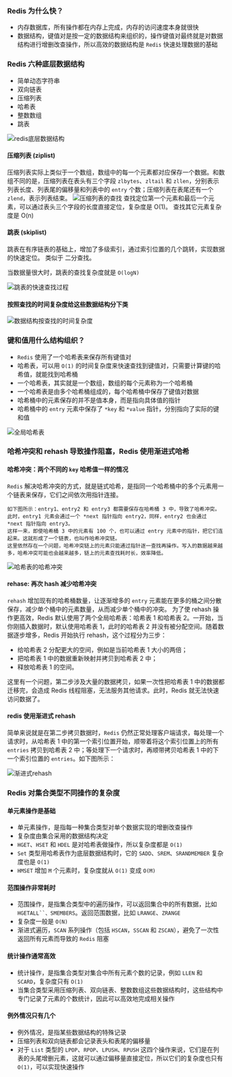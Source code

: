 ### Redis 为什么快？
- 内存数据库，所有操作都在内存上完成，内存的访问速度本身就很快
- 数据结构，键值对是按一定的数据结构来组织的，操作键值对最终就是对数据结构进行增删改查操作，所以高效的数据结构是 `Redis` 快速处理数据的基础

### Redis 六种底层数据结构
- 简单动态字符串
- 双向链表
- 压缩列表
- 哈希表
- 整数数组
- 跳表 

![redis底层数据结构](../../Picture/redis底层数据结构.jpeg)

#### 压缩列表 (ziplist)

压缩列表实际上类似于一个数组，数组中的每一个元素都对应保存一个数据。和数组不同的是，压缩列表在表头有三个字段 `zlbytes`、`zltail` 和 `zllen`，分别表示列表长度、列表尾的偏移量和列表中的 `entry` 个数；压缩列表在表尾还有一个 `zlend`，表示列表结束。
![压缩列表的查找](../../Picture/压缩列表的查找.jpeg)
查找定位第一个元素和最后一个元素，可以通过表头三个字段的长度直接定位，复杂度是 O(1)。
查找其它元素复杂度是 O(n)

#### 跳表 (skiplist)

跳表在有序链表的基础上，增加了多级索引，通过索引位置的几个跳转，实现数据的快速定位。 类似于 二分查找。

当数据量很大时，跳表的查找复杂度就是 `O(logN)`

![跳表的快速查找过程](../../Picture/跳表的快速查找过程.jpeg)

#### 按照查找的时间复杂度给这些数据结构分下类
![数据结构按查找的时间复杂度](../../Picture/数据结构按查找的时间复杂度.jpeg)
### 键和值用什么结构组织？
- `Redis` 使用了一个哈希表来保存所有键值对
- 哈希表，可以用 `O(1)` 的时间复杂度来快速查找到键值对，只需要计算键的哈希值，就能找到哈希桶
- 一个哈希表，其实就是一个数组，数组的每个元素称为一个哈希桶
- 一个哈希表是由多个哈希桶组成的，每个哈希桶中保存了键值对数据
- 哈希桶中的元素保存的并不是值本身，而是指向具体值的指针
- 哈希桶中的 `entry` 元素中保存了 `*key` 和 `*value` 指针，分别指向了实际的键和值

![全局哈希表](../../Picture/全局哈希表.jpeg)
### 哈希冲突和 rehash 导致操作阻塞，Redis 使用渐进式哈希

#### 哈希冲突：两个不同的 `key` 哈希值一样的情况
`Redis` 解决哈希冲突的方式，就是链式哈希，是指同一个哈希桶中的多个元素用一个链表来保存，它们之间依次用指针连接。

    如下图所示：entry1、entry2 和 entry3 都需要保存在哈希桶 3 中，导致了哈希冲突。
    此时，entry1 元素会通过一个 *next 指针指向 entry2，同样，entry2 也会通过 *next 指针指向 entry3。
    这样一来，即使哈希桶 3 中的元素有 100 个，也可以通过 entry 元素中的指针，把它们连起来。这就形成了一个链表，也叫作哈希冲突链。
    这里依然存在一个问题，哈希冲突链上的元素只能通过指针逐一查找再操作。写入的数据越来越多，哈希冲突可能也会越来越多，链上的元素查找耗时长，效率降低。
![哈希表的哈希冲突](../../Picture/哈希表的哈希冲突.jpeg)

#### rehase: 再次 hash 减少哈希冲突

`rehash` 增加现有的哈希桶数量，让逐渐增多的 `entry` 元素能在更多的桶之间分散保存，减少单个桶中的元素数量，从而减少单个桶中的冲突。
为了使 rehash 操作更高效，Redis 默认使用了两个全局哈希表：哈希表 1 和哈希表 2。一开始，当你刚插入数据时，默认使用哈希表 1，此时的哈希表 2 并没有被分配空间。随着数据逐步增多，Redis 开始执行 rehash，这个过程分为三步：
- 给哈希表 2 分配更大的空间，例如是当前哈希表 1 大小的两倍；
- 把哈希表 1 中的数据重新映射并拷贝到哈希表 2 中；
- 释放哈希表 1 的空间。

这里有一个问题，第二步涉及大量的数据拷贝，如果一次性把哈希表 1 中的数据都迁移完，会造成 Redis 线程阻塞，无法服务其他请求。此时，Redis 就无法快速访问数据了。

#### redis 使用渐进式 rehash

简单来说就是在第二步拷贝数据时，`Redis` 仍然正常处理客户端请求，每处理一个请求时，从哈希表 1 中的第一个索引位置开始，顺带着将这个索引位置上的所有 `entries` 拷贝到哈希表 2 中；等处理下一个请求时，再顺带拷贝哈希表 1 中的下一个索引位置的 `entries`。如下图所示：

![渐进式rehash](../../Picture/渐进式rehash.jpeg)


### Redis 对集合类型不同操作的复杂度

#### 单元素操作是基础
- 单元素操作，是指每一种集合类型对单个数据实现的增删改查操作
- 复杂度由集合采用的数据结构决定
- `HGET`、`HSET` 和 `HDEL` 是对哈希表做操作，所以复杂度都是 `O(1)`
- `Set` 类型用哈希表作为底层数据结构时，它的 `SADD`、`SREM`、`SRANDMEMBER` 复杂度也是 `O(1)`
- `HMSET` 增加 `M` 个元素时，复杂度就从 `O(1)` 变成 `O(M)`

#### 范围操作非常耗时
- 范围操作，是指集合类型中的遍历操作，可以返回集合中的所有数据，比如 `HGETALL``、SMEMBERS`。返回范围数据，比如 `LRANGE`、`ZRANGE`
-  复杂度一般是 `O(N)` 
- 渐进式遍历，`SCAN` 系列操作（包括 `HSCAN`，`SSCAN` 和 `ZSCAN`），避免了一次性返回所有元素而导致的 `Redis` 阻塞

#### 统计操作通常高效
- 统计操作，是指集合类型对集合中所有元素个数的记录，例如 `LLEN` 和 `SCARD`，复杂度只有 `O(1)`
- 当集合类型采用压缩列表、双向链表、整数数组这些数据结构时，这些结构中专门记录了元素的个数统计，因此可以高效地完成相关操作

#### 例外情况只有几个
- 例外情况，是指某些数据结构的特殊记录
- 压缩列表和双向链表都会记录表头和表尾的偏移量
- 对于 `List` 类型的 `LPOP`、`RPOP`、`LPUSH`、`RPUSH` 这四个操作来说，它们是在列表的头尾增删元素，这就可以通过偏移量直接定位，所以它们的复杂度也只有 `O(1)`，可以实现快速操作